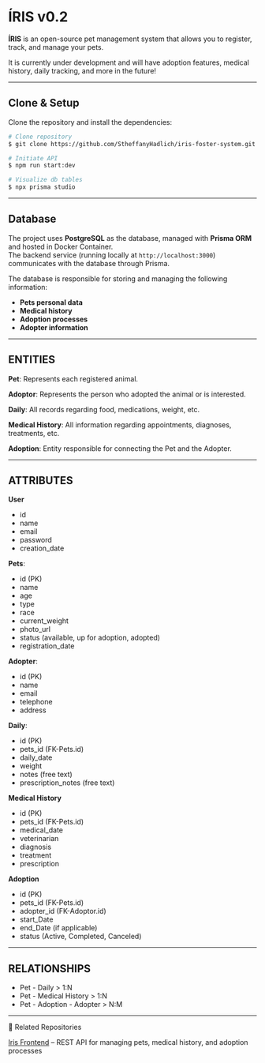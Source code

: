# ÍRIS v0.2

**ÍRIS** is an open-source pet management system that allows you to register, track, and manage your pets.

It is currently under development and will have adoption features, medical history, daily tracking, and more in the future!

---

## Clone & Setup

Clone the repository and install the dependencies:

```bash
# Clone repository
$ git clone https://github.com/StheffanyHadlich/iris-foster-system.git

# Initiate API
$ npm run start:dev

# Visualize db tables
$ npx prisma studio
```

---

## Database

The project uses **PostgreSQL** as the database, managed with **Prisma ORM** and hosted in Docker Container.  
The backend service (running locally at `http://localhost:3000`) communicates with the database through Prisma.

The database is responsible for storing and managing the following information:

- **Pets personal data**
- **Medical history**
- **Adoption processes**
- **Adopter information**

---

## ENTITIES

**Pet**: Represents each registered animal.

**Adoptor**: Represents the person who adopted the animal or is interested.

**Daily**: All records regarding food, medications, weight, etc.

**Medical History**: All information regarding appointments, diagnoses, treatments, etc.

**Adoption**: Entity responsible for connecting the Pet and the Adopter.

---

## ATTRIBUTES

**User**

- id
- name
- email
- password
- creation_date

**Pets**:

- id (PK)
- name
- age
- type
- race
- current_weight
- photo_url
- status (available, up for adoption, adopted)
- registration_date

**Adopter**:

- id (PK)
- name
- email
- telephone
- address

**Daily**:

- id (PK)
- pets_id (FK-Pets.id)
- daily_date
- weight
- notes (free text)
- prescription_notes (free text)

**Medical History**

- id (PK)
- pets_id (FK-Pets.id)
- medical_date
- veterinarian
- diagnosis
- treatment
- prescription

**Adoption**

- id (PK)
- pets_id (FK-Pets.id)
- adopter_id (FK-Adoptor.id)
- start_Date
- end_Date (if applicable)
- status (Active, Completed, Canceled)

---

## RELATIONSHIPS

- Pet - Daily > 1:N
- Pet - Medical History > 1:N
- Pet - Adoption - Adopter > N:M

---

📌 Related Repositories

[Iris Frontend](https://github.com/StheffanyHadlich/iris-frontend) – REST API for managing pets, medical history, and adoption processes
